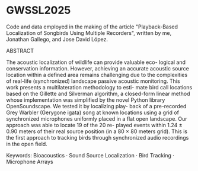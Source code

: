 # GWSSL2025
Code and data employed in the making of the article "Playback-Based Localization of Songbirds Using Multiple Recorders", written by me, Jonathan Gallego, and Jose David López.

ABSTRACT

The acoustic localization of wildlife can provide valuable eco-
logical and conservation information. However, achieving an accurate
acoustic source location within a defined area remains challenging due
to the complexities of real-life (synchronized) landscape passive acoustic
monitoring. This work presents a multilateration methodology to esti-
mate bird call locations based on the Gillette and Silverman algorithm,
a closed-form linear method whose implementation was simplified by the
novel Python library OpenSoundscape. We tested it by localizing play-
back of a pre-recorded Grey Warbler (Gerygone igata) song at known
locations using a grid of synchronized microphones uniformly placed in
a flat open landscape. Our approach was able to locate 19 of the 20 re-
played events within 1.24 ± 0.90 meters of their real source position (in a
80 × 80 meters grid). This is the first approach to tracking birds through
synchronized audio recordings in the open field.


Keywords: Bioacoustics · Sound Source Localization · Bird Tracking ·
Microphone Arrays
